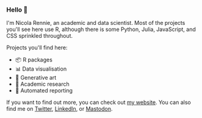 ### Hello 👋

I'm Nicola Rennie, an academic and data scientist. Most of the projects you'll see here use R, although there is some Python, Julia, JavaScript, and CSS sprinkled throughout.

Projects you'll find here:

- 📦 R packages
- 📊 Data visualisation
- 🎨 Generative art
- 🔬 Academic research
- 📝 Automated reporting
 
If you want to find out more, you can check out [my website](https://nrennie.rbind.io/). You can also find me on [Twitter](https://twitter.com/nrennie35), [LinkedIn](https://www.linkedin.com/in/nicola-rennie/), or <a rel="me" href="https://fosstodon.org/@nrennie">Mastodon</a>.
 
